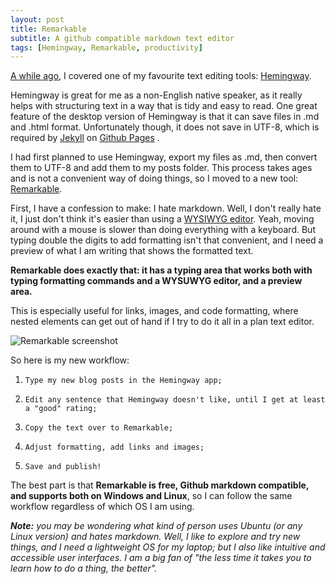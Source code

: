 ```yaml
---
layout: post
title: Remarkable
subtitle: A github compatible markdown text editor
tags: [Hemingway, Remarkable, productivity]
---
```


[A while ago](https://melyanna.github.io/2016-08-15-progress-with-c25k/), I covered one of my favourite text editing tools: [Hemingway](http://www.hemingwayapp.com/).

Hemingway is great for me as a non-English native speaker, as it really helps with structuring text in a way that is tidy and easy to read.
One great feature of the desktop version of Hemingway is that it can save files in .md and .html format.
Unfortunately though, it does not save in UTF-8, which is required by [Jekyll](https://jekyllrb.com/)  on [Github Pages](https://pages.github.com/) .

I had first planned to use Hemingway, export my files as .md, then convert them to UTF-8 and add them to my posts folder.
This process takes ages and is not a convenient way of doing things, so I moved to a new tool: [Remarkable](https://remarkableapp.github.io/).

First, I have a confession to make: I hate markdown.
Well, I don't really hate it, I just don't think it's easier than using a [WYSIWYG editor](https://en.wikipedia.org/wiki/WYSIWYG).
Yeah, moving around with a mouse is slower than doing everything with a keyboard. But typing double the digits to add formatting isn't that convenient, and I need a preview of what I am writing that shows the formatted text.

**Remarkable does exactly that: it has a typing area that works both with typing formatting commands and a WYSUWYG editor, and a preview area.**

This is especially useful for links, images, and code formatting, where nested elements can get out of hand if I try to do it all in a plan text editor.

![Remarkable screenshot](https://remarkableapp.github.io/images/main_screenshot.png  "Remarkable screenshot")

So here is my new workflow:

1.     Type my new blog posts in the Hemingway app;
2.     Edit any sentence that Hemingway doesn't like, until I get at least a "good" rating;
3.     Copy the text over to Remarkable;
4.     Adjust formatting, add links and images;
5.     Save and publish!

The best part is that **Remarkable is free, Github markdown compatible, and supports both on Windows and Linux**, so I can follow the same workflow regardless of which OS I am using.

***Note:** you may be wondering what kind of person uses Ubuntu (or any Linux version) and hates markdown.
Well, I like to explore and try new things, and I need a lightweight OS for my laptop; but I also like intuitive and accessible user interfaces.
I am a big fan of "the less time it takes you to learn how to do a thing, the better".*
